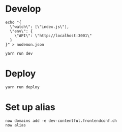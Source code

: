 # Develop

```
echo "{
  \"watch\": [\"index.js\"],
  \"env\": {
    \"API\": \"http://localhost:3001\"
  }
}" > nodemon.json
```

```
yarn run dev
```

# Deploy

```
yarn run deploy
```

# Set up alias

```
now domains add -e dev-contentful.frontendconf.ch
now alias
```
